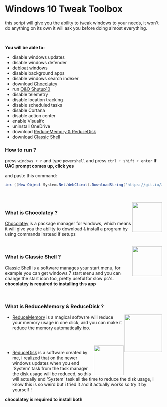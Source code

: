 # Windows 10 Tweak Toolbox


this script will give you the ability to tweak windows to your needs,
it won't do anything on its own it will ask you before doing almost everything.

<br/>

**You will be able to:**
- disable windows updates
- disable windows defender
- [debloat windows](https://github.com/REVENGE977/debloat-win10/blob/de897a3ef04b723dd1cb2c0dd8f1e1775a08615d/DebloatWin10%20(RUN%20AS%20ADMIN).ps1#L50)
- disable background apps
- disable windows search indexer
- download [Chocolatey](https://github.com/REVENGE977/debloat-win10#what-is-chocolatey-)
- run [O&O Shutup10](https://www.oo-software.com/en/shutup10) 
- disable telemetry
- disable location tracking
- disable scheduled tasks
- disable Cortana
- disable action center
- enable Visualfx
- uninstall OneDrive
- download [ReduceMemory & ReduceDisk](https://github.com/REVENGE977/debloat-win10#what-is-reducememory--reducedisk-)
- download [Classic Shell](https://github.com/REVENGE977/debloat-win10#what-is-classic-shell-)

### How to run ?
press `windows + r`
and type `powershell`
and press `ctrl + shift + enter`
**If UAC prompt comes up, click yes**

and paste this command:
```powershell
iex ((New-Object System.Net.WebClient).DownloadString('https://git.io/JmyLZ'))
```
<br/>
<br>
<img src="https://upload.wikimedia.org/wikipedia/commons/b/b0/Chocolatey_icon.png" width="95" align="right"/>

### What is Chocolatey ?
[Chocolatey](https://chocolatey.org/) is a package manager for windows, which means it will give you the ability to download & install a program by using commands instead if setups 

<br/>
<img src="https://l.top4top.io/p_1905hnmof1.png" width="95" align="right"/>

### What is Classic Shell ?
[Classic Shell](http://www.classicshell.net/) is a software manages your start menu, for example you can get windows 7 start menu and you can change the start icon too, pretty useful for slow pc's.
**chocolatey is required to installing this app**

<br/>

### What is ReduceMemory & ReduceDisk ?
<img src="https://h.top4top.io/p_19051sqsd1.png" width="120" align="right"/>

- [ReduceMemory](https://www.sordum.org/9197/reduce-memory-v1-4/) is a magical software will reduce your memory usage in one click, and you can make it reduce the memory automatically too.

<br/>
<br/>
<img src="https://c.top4top.io/p_1905hi3sf1.png" width="95" align="right"/>

- [ReduceDisk](https://github.com/REVENGE977/debloat-win10/raw/main/somethings/ReduceDisk.exe)
 is a software created by me, i realized that on the newer windows updates when you end 'System' task from the task manager
the disk usage will be reduced, so this will actually end 'System' task all the time to reduce the disk usage,
i know this is so weird but i tried it and it actually works so try it by yourself !

**chocolatey is required to install both**
